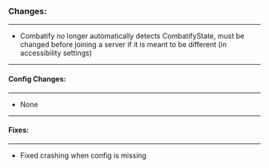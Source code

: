 
### Changes:
***
- Combatify no longer automatically detects CombatifyState, must be changed before joining a server if it is meant to be different (in accessibility settings)
***
#### Config Changes:
***
- None
***
#### Fixes:
***
- Fixed crashing when config is missing
